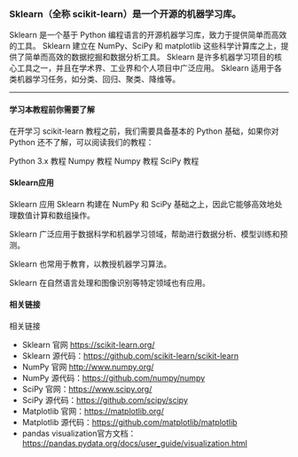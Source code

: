 ### Sklearn（全称 scikit-learn）是一个开源的机器学习库。

Sklearn 是一个基于 Python 编程语言的开源机器学习库，致力于提供简单而高效的工具。
Sklearn 建立在 NumPy、SciPy 和 matplotlib 这些科学计算库之上，提供了简单而高效的数据挖掘和数据分析工具。
Sklearn 是许多机器学习项目的核心工具之一，并且在学术界、工业界和个人项目中广泛应用。
Sklearn 适用于各类机器学习任务，如分类、回归、聚类、降维等。
***

####   学习本教程前你需要了解
在开学习 scikit-learn 教程之前，我们需要具备基本的 Python 基础，如果你对 Python 还不了解，可以阅读我们的教程：

Python 3.x 教程
Numpy 教程
Numpy 教程
SciPy 教程

####   Sklearn应用
Sklearn 应用
Sklearn 构建在 NumPy 和 SciPy 基础之上，因此它能够高效地处理数值计算和数组操作。

Sklearn 广泛应用于数据科学和机器学习领域，帮助进行数据分析、模型训练和预测。

Sklearn 也常用于教育，以教授机器学习算法。

Sklearn 在自然语言处理和图像识别等特定领域也有应用。

####   相关链接
相关链接
* Sklearn 官网 https://scikit-learn.org/
* Sklearn 源代码：https://github.com/scikit-learn/scikit-learn
* NumPy 官网 http://www.numpy.org/
* NumPy 源代码：https://github.com/numpy/numpy
* SciPy 官网：https://www.scipy.org/
* SciPy 源代码：https://github.com/scipy/scipy
* Matplotlib 官网：https://matplotlib.org/
* Matplotlib 源代码：https://github.com/matplotlib/matplotlib
* pandas visualization官方文档：https://pandas.pydata.org/docs/user_guide/visualization.html